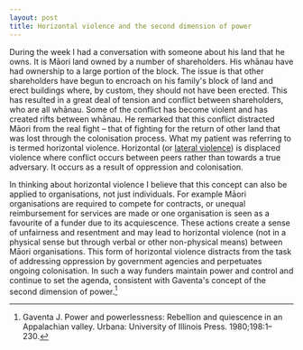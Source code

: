 ```yaml
---
layout: post
title: Horizontal violence and the second dimension of power
---
```

During the week I had a conversation with someone about his land that he owns. It is Māori land owned by a number of shareholders. His whānau have had ownership to a large portion of the block. The issue is that other shareholders have begun to encroach on his family's block of land and erect buildings where, by custom, they should not have been erected. This has resulted in a great deal of tension and conflict between shareholders, who are all whānau. Some of the conflict has become violent and has created rifts between whānau. He remarked that this conflict distracted Māori from the real fight – that of fighting for the return of other land that was lost through the colonisation process. What my patient was referring to is termed horizontal violence. Horizontal (or [lateral violence](https://en.m.wikipedia.org/wiki/Lateral_violence)) is displaced violence where conflict occurs between peers rather than towards a true adversary. It occurs as a result of oppression and colonisation. 

In thinking about horizontal violence I believe that this concept can also be applied to organisations, not just individuals. For example Māori organisations are required to compete for contracts, or unequal reimbursement for services are made or one organisation is seen as a favourite of a funder due to its acquiescence. These actions create a sense of unfairness and resentment and may lead to horizontal violence (not in a physical sense but through verbal or other non-physical means) between Māori organisations. This form of horizontal violence distracts from the task of addressing oppression by government agencies and perpetuates ongoing colonisation. In such a way funders maintain power and control and continue to set the agenda, consistent with Gaventa's concept of the second dimension of power.[^1]

[^1]: Gaventa J. Power and powerlessness: Rebellion and quiescence in an Appalachian valley. Urbana: University of Illinois Press. 1980;198:1–230. 